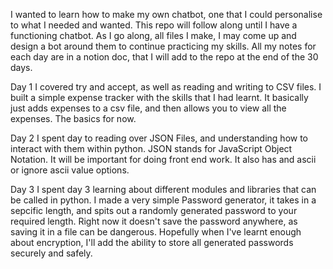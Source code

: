 I wanted to learn how to make my own chatbot, one that I could personalise to what I needed and wanted. 
This repo will follow along until I have a functioning chatbot. As I go along, all files I make, I may come up and design a bot around them to continue practicing my skills. All my notes for each day are in a notion doc, that I will add to the repo at the end of the 30 days.


Day 1
I covered try and accept, as well as reading and writing to CSV files. I built a simple expense tracker with the skills that I had learnt. It basically just adds expenses to a csv file, and then allows you to view all the expenses. The basics for now.

Day 2 
I spent day to reading over JSON Files, and understanding how to interact with them within python. JSON stands for JavaScript Object Notation. It will be important for doing front end work. It also has and ascii or ignore ascii value options. 

Day 3
I spent day 3 learning about different modules and libraries that can be called in python. I made a very simple Password generator, it takes in a sepcific length, and spits out a randomly generated password to your required length. Right now it doesn't save the password anywhere, as saving it in a file can be dangerous. Hopefully when I've learnt enough about encryption, I'll add the ability to store all generated passwords securely and safely.